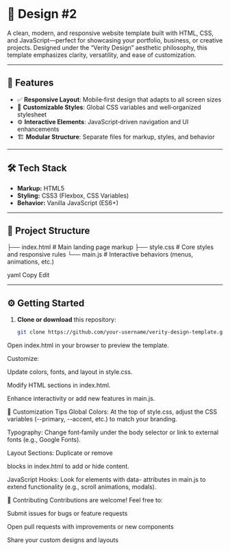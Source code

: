 # 🎨 Design #2

A clean, modern, and responsive website template built with HTML, CSS, and JavaScript—perfect for showcasing your portfolio, business, or creative projects. Designed under the “Verity Design” aesthetic philosophy, this template emphasizes clarity, versatility, and ease of customization.

---

## 🚀 Features

- ✅ **Responsive Layout**: Mobile‑first design that adapts to all screen sizes  
- 🎨 **Customizable Styles**: Global CSS variables and well‑organized stylesheet  
- ⚙️ **Interactive Elements**: JavaScript‑driven navigation and UI enhancements  
- 🏗️ **Modular Structure**: Separate files for markup, styles, and behavior  

---

## 🛠 Tech Stack

- **Markup:** HTML5  
- **Styling:** CSS3 (Flexbox, CSS Variables)  
- **Behavior:** Vanilla JavaScript (ES6+)  

---

## 📁 Project Structure

├── index.html # Main landing page markup ├── style.css # Core styles and responsive rules └── main.js # Interactive behaviors (menus, animations, etc.)

yaml
Copy
Edit

---

## ⚙️ Getting Started

1. **Clone or download** this repository:
   ```bash
   git clone https://github.com/your-username/verity-design-template.git
Open index.html in your browser to preview the template.

Customize:

Update colors, fonts, and layout in style.css.

Modify HTML sections in index.html.

Enhance interactivity or add new features in main.js.

🎨 Customization Tips
Global Colors: At the top of style.css, adjust the CSS variables (--primary, --accent, etc.) to match your branding.

Typography: Change font‑family under the body selector or link to external fonts (e.g., Google Fonts).

Layout Sections: Duplicate or remove <section> blocks in index.html to add or hide content.

JavaScript Hooks: Look for elements with data- attributes in main.js to extend functionality (e.g., scroll animations, modals).

🤝 Contributing
Contributions are welcome! Feel free to:

Submit issues for bugs or feature requests

Open pull requests with improvements or new components

Share your custom designs and layouts
